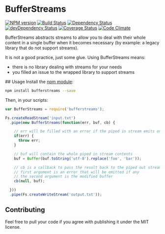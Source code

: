 # BufferStreams

[![NPM version](https://badge.fury.io/js/bufferstreams.png)](https://npmjs.org/package/bufferstreams) [![Build Status](https://travis-ci.org/nfroidure/BufferStreams.png?branch=master)](https://travis-ci.org/nfroidure/BufferStreams) [![Dependency Status](https://david-dm.org/nfroidure/bufferstreams.png)](https://david-dm.org/nfroidure/bufferstreams) [![devDependency Status](https://david-dm.org/nfroidure/bufferstreams/dev-status.png)](https://david-dm.org/nfroidure/bufferstreams#info=devDependencies) [![Coverage Status](https://coveralls.io/repos/nfroidure/BufferStreams/badge.png?branch=master)](https://coveralls.io/r/nfroidure/BufferStreams?branch=master) [![Code Climate](https://codeclimate.com/github/nfroidure/BufferStreams.png)](https://codeclimate.com/github/nfroidure/BufferStreams)

BufferStreams abstracts streams to allow you to deal with their whole content in
 a single buffer when it becomes necessary (by example: a legacy library that
 do not support streams).

It is not a good practice, just some glue. Using BufferStreams means:
* there is no library dealing with streams for your needs
* you filled an issue to the wrapped library to support streams

## Usage
Install the [npm module](https://npmjs.org/package/bufferstreams):
```sh
npm install bufferstreams --save
```
Then, in your scripts:
```js
var BufferStreams = require('bufferstreams');

Fs.createReadStream('input.txt')
  .pipe(new BufferStreams(function(err, buf, cb) {

    // err will be filled with an error if the piped in stream emits one.
    if(err) {
      throw err;
    }

    // buf will contain the whole piped in stream contents
    buf = Buffer(buf.toString('utf-8').replace('foo', 'bar'));

    // cb is a callback to pass the result back to the piped out stream
    // first argument is an error that will be emitted if any
    // the second argument is the modified buffer
    cb(null, buf);

  }))
  .pipe(Fs.createWriteStream('output.txt'));
```

## Contributing
Feel free to pull your code if you agree with publishing it under the MIT license.

